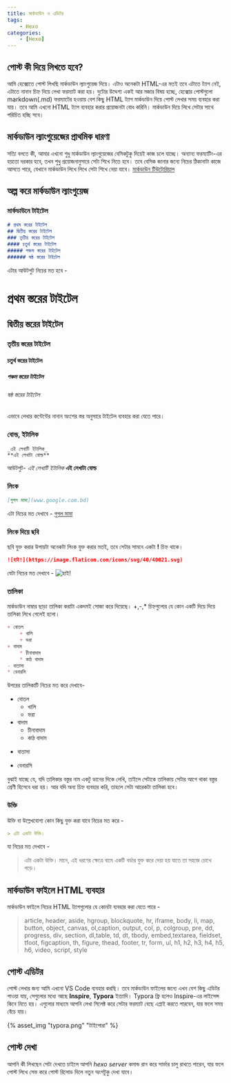 ```yaml
---
title: মার্কডাউন ও এডিটর
tags:
    - Hexo
categories:
    - [Hexo]
---
```

## পোস্ট কী দিয়ে লিখতে হবে?
আমি হেক্সোতে পোস্ট লিখছি মার্কডাউন ল্যাংগুয়েজ দিয়ে। এটাও অনেকটা HTML-এর মতই তবে এটাতে ট্যাগ নেই, এটাতে নানান চিহ্ন দিয়ে লেখা ফরম্যাট করা হয়। দুটোর উদ্দেশ্য একই আর মজার বিষয় হচ্ছে, হেক্সোর পোস্টগুলো markdown(.md) ফরম্যাটের হওয়ায় বেশ কিছু HTML ট্যাগ মার্কডাউন দিয়ে পোস্ট লেখার সময় ব্যবহার করা যায়। তবে আমি এখনো HTML ট্যাগ ব্যবহার করার প্রয়োজনটা বোধ করিনি। মার্কডাউন দিয়ে লিখে সেটার সাথে পরিচিত হচ্ছি সবে।

## মার্কডাউন ল্যাংগুয়েজের প্রাথমিক ধারণা
সত্যি বলতে কী, আমার এখনো শুধু মার্কডাউন ল্যাংগুয়েজের বেসিকটুকু দিয়েই কাজ চলে যাচ্ছে। অন্যান্য ফরম্যাটিং-এর হয়তো দরকার হবে, তখন শুধু প্রয়োজনানুসারে সেটা শিখে নিতে হবে। তবে বেসিক জানার জন্যে নিচের ঠিকানাটা কাজে আসতে পারে, যেখানে মার্কডাউন লিখে লিখে সেটা শিখে নেয়া যাবে।
[মার্কডাউন টিউটোরিয়াল](https://www.markdowntutorial.com/) 

## অল্প করে মার্কডাউন ল্যাংগুয়েজ
### মার্কডাউনে টাইটেল
```markdown
# প্রথম স্তরের টাইটেল
## দ্বিতীয় স্তরের টাইটেল
### তৃতীয় স্তরের টাইটেল
#### চতুর্থ স্তরের টাইটেল
##### পঞ্চম স্তরের টাইটেল
###### ষষ্ঠ স্তরের টাইটেল
```
এটার আউটপুট নিচের মত হবে - 
# প্রথম স্তরের টাইটেল
## দ্বিতীয় স্তরের টাইটেল
### তৃতীয় স্তরের টাইটেল
#### চতুর্থ স্তরের টাইটেল
##### পঞ্চম স্তরের টাইটেল
###### ষষ্ঠ স্তরের টাইটেল

এভাবে লেখার কন্টেন্টের নানান অংশের স্তর অনুসারে টাইটেল ব্যবহার করা যেতে পারে।

### বোল্ড, ইটালিক
```markodown
_এই লেখাটি ইটালিক_
**এই লেখাটা বোল্ড**
```
আউটপুট-
_এই লেখাটি ইটালিক_
**এই লেখাটা বোল্ড**

### লিংক
```markdown
[গুগল মামা](www.google.com.bd)
```
এটা নিচের মত দেখাবে - 
[গুগল মামা](www.google.com.bd)

### লিংক দিয়ে ছবি
ছবি যুক্ত করার উপায়টা অনেকটা লিংক যুক্ত করার মতই, তবে সেটার সামনে একটা **!** চিহ্ন থাকে। 

```markdown
![হাই!](https://image.flaticon.com/icons/svg/40/40021.svg)
```
যেটা নিচের মত দেখাবে - 
![হাই!](https://image.flaticon.com/icons/svg/40/40021.svg)

### তালিকা
মার্কডাউন নাম্বার ছাড়া তালিকা করাটা একদমই সোজা করে দিয়েছে। +,-,* চিহ্নগুলোর যে কোন একটি দিয়ে দিয়ে তালিকা লিখে গেলেই হলো।

```markdown
+ বোতল
    + খালি
    + ভরা
+ বাদাম
    * চীনাবাদাম
    * কাঠ বাদাম
- বাতাসা
* বেনারসি
```

উপরের তালিকাটি নিচের মত করে দেখাবে-
+ বোতল
    + খালি
    + ভরা
+ বাদাম
    * চীনাবাদাম
    * কাঠ বাদাম
- বাতাসা
* বেনারসি

বুঝাই যাচ্ছে যে, যদি তালিকার বস্তুর নাম একটু ডানের দিকে লেখি, তাইলে সেটাকে তালিকায় সেটার আগে থাকা বস্তুর শ্রেণী হিসেবে ধরা হয়। আর যদি অন্য চিহ্ন ব্যবহার করি, তাহলে সেটা আরেকটা তালিকা হবে।

### উক্তি
উক্তি বা উল্লেখযোগ্য কোন কিছু যুক্ত করা যাবে নিচের মত করে - 
```markdown
> এটা একটা উক্তি।
```
যা নিচের মত দেখাবে - 
> এটা একটা উক্তি।
মানে, এই ধরণের ক্ষেত্রে বামে একটি বর্ডার যুক্ত করে দেয়া হয় যাতে তা সহজে চোখে পড়ে।

## মার্কডাউন ফাইলে HTML ব্যবহার
মার্কডাউন ফাইলে নিচের HTML ট্যাগগুলোর যে কোনটা ব্যবহার করা যেতে পারে - 
> article, header, aside, hgroup, blockquote, hr, iframe, body, li, map, button, object, canvas, ol,caption, output, col, p, colgroup, pre, dd, progress, div, section, dl,table, td, dt, tbody, embed,textarea, fieldset, tfoot, figcaption, th, figure, thead, footer, tr, form, ul, h1, h2, h3, h4, h5, h6, video, script, style

## পোস্ট এডিটর
পোস্ট লেখার জন্য আমি এখনো VS Code ব্যবহার করছি। তবে মার্কডাউন ফাইলের জন্যে এখন বেশ কিছু এডিটর পাওয়া যায়, সেগুলোর মধ্যে আছে **Inspire**, **Typora** ইত্যাদি। Typora ফ্রি হলেও Inspire-এর লাইসেন্স কিনে নিতে হয়। এগুলোর মাধ্যমে আপনি লেখা সিলেক্ট করে সেটার ফরম্যাট বেছে এপ্লাই করতে পারবেন, যার ফলে সময় বেঁচে যায়। 

{% asset_img "typora.png" "টাইপোরা" %}

## পোস্ট দেখা
আপনি কী লিখছেন সেটা দেখতে চাইলে আপনি _hexo server_ কমান্ড রান করে সার্ভার চালু রাখতে পারেন, যার ফলে পোস্ট লিখে সেভ করে পোস্ট রিলোড দিলে নতুন অংশটুকু দেখা যাবে।